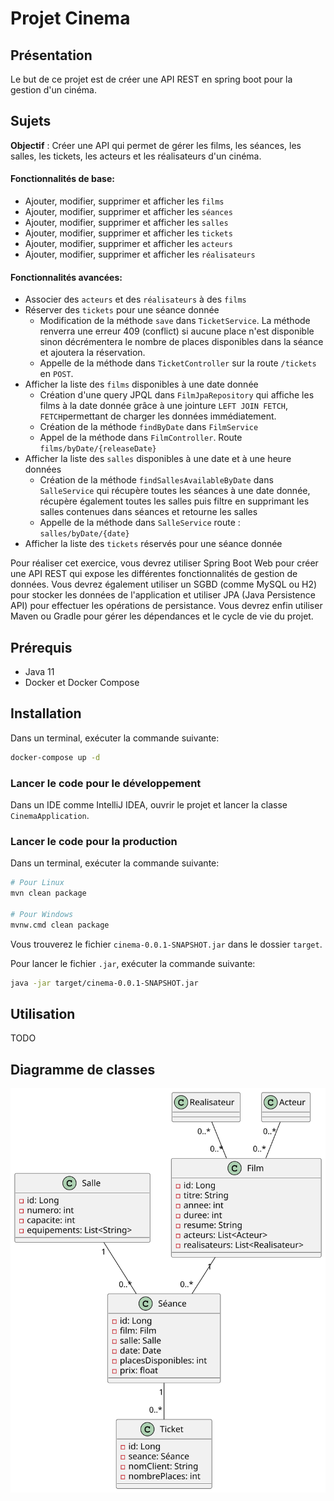 # Projet Cinema

## Présentation

Le but de ce projet est de créer une API REST en spring boot pour la gestion d'un cinéma.

## Sujets

__Objectif__ : Créer une API qui permet de gérer les films, les séances, les salles, les tickets, les acteurs et les réalisateurs d'un cinéma.

#### Fonctionnalités de base:

- Ajouter, modifier, supprimer et afficher les `films`
- Ajouter, modifier, supprimer et afficher les `séances`
- Ajouter, modifier, supprimer et afficher les `salles`
- Ajouter, modifier, supprimer et afficher les `tickets`
- Ajouter, modifier, supprimer et afficher les `acteurs`
- Ajouter, modifier, supprimer et afficher les `réalisateurs`

#### Fonctionnalités avancées:

- Associer des `acteurs` et des `réalisateurs` à des `films` 
- Réserver des `tickets` pour une séance donnée
  * Modification de la méthode `save` dans `TicketService`. La méthode renverra
    une erreur 409 (conflict) si aucune place n'est disponible sinon décrémentera
    le nombre de places disponibles dans la séance et ajoutera la réservation.
  * Appelle de la méthode dans `TicketController` sur la route `/tickets` en `POST`.
- Afficher la liste des `films` disponibles à une date donnée
  * Création d'une query JPQL dans `FilmJpaRepository` qui affiche les films à la date donnée grâce à une jointure `LEFT JOIN FETCH`, `FETCH`permettant de charger les données immédiatement.
  * Création de la méthode `findByDate` dans `FilmService`
  * Appel de la méthode dans `FilmController`. Route `films/byDate/{releaseDate}`
- Afficher la liste des `salles` disponibles à une date et à une heure données
  * Création de la méthode `findSallesAvailableByDate` dans `SalleService` qui récupère toutes les séances à une date donnée, récupère également toutes les salles puis filtre en supprimant les salles contenues dans séances et retourne les salles
  * Appelle de la méthode dans `SalleService` route : `salles/byDate/{date}`
- Afficher la liste des `tickets` réservés pour une séance donnée

Pour réaliser cet exercice, vous devrez utiliser Spring Boot Web pour créer une API REST qui expose les différentes fonctionnalités de gestion de données. Vous devrez également utiliser un SGBD (comme MySQL ou H2) pour stocker les données de l'application et utiliser JPA (Java Persistence API) pour effectuer les opérations de persistance. Vous devrez enfin utiliser Maven ou Gradle pour gérer les dépendances et le cycle de vie du projet.

## Prérequis

- Java 11
- Docker et Docker Compose

## Installation

Dans un terminal, exécuter la commande suivante:

```bash
docker-compose up -d
```

### Lancer le code pour le développement

Dans un IDE comme IntelliJ IDEA, ouvrir le projet et lancer la classe `CinemaApplication`.

### Lancer le code pour la production

Dans un terminal, exécuter la commande suivante:

```bash
# Pour Linux
mvn clean package

# Pour Windows
mvnw.cmd clean package
```

Vous trouverez le fichier `cinema-0.0.1-SNAPSHOT.jar` dans le dossier `target`.

Pour lancer le fichier `.jar`, exécuter la commande suivante:

```bash
java -jar target/cinema-0.0.1-SNAPSHOT.jar
```

## Utilisation

TODO

## Diagramme de classes

![Cinema Diagramme de classe](./docs/assets/cinema.svg)